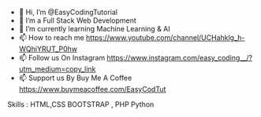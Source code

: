 - 👋 Hi, I’m @EasyCodingTutorial
- 👀 I’m a Full Stack Web Development
- 🌱 I’m currently learning Machine Learning & AI
- 📫 How to reach me https://www.youtube.com/channel/UCHahklg_h-WQhiYRUT_P0hw
- 📫 Follow us On Instagram https://www.instagram.com/easy_coding__/?utm_medium=copy_link
- 📫  Support us By Buy Me A Coffee https://www.buymeacoffee.com/EasyCodTut


Skills : HTML,CSS BOOTSTRAP , PHP Python 

<!---
EasyCodingTutorial/EasyCodingTutorial is a ✨ special ✨ repository because its `README.md` (this file) appears on your GitHub profile.
You can click the Preview link to take a look at your changes.
--->
